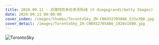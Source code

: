 ```yaml
---
title: 2020.09.11 - 日落时的多伦多天际线 (© diegograndi/Getty Images)
date: 2020.09.11 00:00:00
cover_index: /images/thumbs/TorontoSky_ZH-CN6932705886_533x300.jpg
cover_detail: /images/TorontoSky_ZH-CN6932705886_1920x1080.jpg
---
```


![TorontoSky](/images/TorontoSky_ZH-CN6932705886_1920x1080.jpg)
